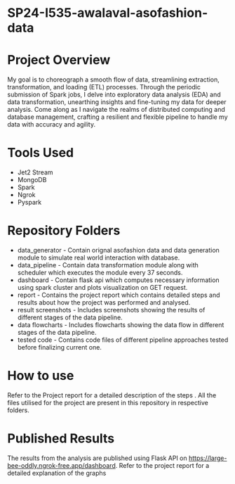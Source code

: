 # SP24-I535-awalaval-asofashion-data

# Project Overview
My goal is to choreograph a smooth flow of data, streamlining extraction, transformation, and loading (ETL) processes. Through the periodic submission of Spark jobs, I delve into exploratory data analysis (EDA) and data transformation, unearthing insights and fine-tuning my data for deeper analysis. Come along as I navigate the realms of distributed computing and database management, crafting a resilient and flexible pipeline to handle my data with accuracy and agility.

# Tools Used
- Jet2 Stream
- MongoDB
- Spark
- Ngrok
- Pyspark

# Repository Folders
- data_generator - Contain orignal asofashion data and data generation module to simulate real world interaction with database.
- data_pipeline - Contain data transformation module along with scheduler which executes the module every 37 seconds.
- dashboard - Contain flask api which computes necessary information using spark cluster and plots visualization on GET request.
- report - Contains the project report which contains detailed steps and results about how the project was performed and analysed.
- result screenshots - Includes screenshots showing the results of different stages of the data pipeline.
- data flowcharts - Includes flowcharts showing the data flow in different stages of the data pipeline.
- tested code - Contains code files of different pipeline approaches tested before finalizing current one.

# How to use
Refer to the Project report for a detailed description of the steps . All the files utilised for the project are present in this repository in respective folders.

# Published Results
The results from the analysis are published using Flask API on https://large-bee-oddly.ngrok-free.app/dashboard. Refer to the project report for a detailed explanation of the graphs
